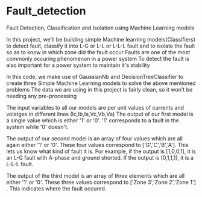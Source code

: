 # Fault_detection
Fault Detection, Classification and Isolation using Machine Learning models

In this project, we'll be building simple Machine learning models(Classifiers) to detect fault, classify it into L-G or L-L or L-L-L fault and to isolate the fault so as to know in which zone did the fault occur
Faults are one of the most commonly occuring phenomenon in a power system 
To detect the fault is also important for a power system to maintain it's stability

In this code, we make use of GaussianNb and DecisionTreeClassifier to create three Simple Machine Learning models to solve the above mentioned problems
The data we are using in this project is fairly clean, so it won't be needing any pre-processing

The input variables to all our models are per unit values of currents and volatges in different lines (Ic,Ib,Ia,Vc,Vb,Va)
The output of our first model is a single value which is either '1' or '0'. '1' corresponds to a fault in the system while '0' doesn't.

The output of our second model is an array of four values which are all again either '1' or '0'. These four values correspond to ['G','C','B','A']. This lets us know what kind of fault it is. For example, if the output is [1,0,0,1], it is an L-G fault with A-phase and ground shorted. If the output is [0,1,1,1], it is a L-L-L fault.

The output of the third model is an array of three elements which are all either '1' or '0'. These three values correspond to ['Zone 3','Zone 2','Zone 1'] . This indicates where the fault occured.
